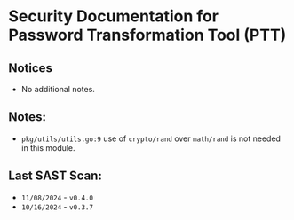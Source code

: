 # Security Documentation for Password Transformation Tool (PTT)

## Notices
- No additional notes.
## Notes:
- `pkg/utils/utils.go:9` use of `crypto/rand` over `math/rand` is not needed in this module.
## Last SAST Scan:
- `11/08/2024` - `v0.4.0`
- `10/16/2024` - `v0.3.7`
